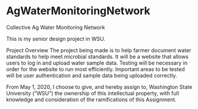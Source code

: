 # AgWaterMonitoringNetwork
Collective Ag Water Monitoring Network

This is my senior design project in WSU.

Project Overview
The project being made is to help farmer document water standards to help meet microbial standards. It will be a website that allows users to log in and upload water sample data. Testing will be necessary in order for the website to run most efficiently. Important areas to be tested will be user authentication and sample data being uploaded correctly.

From May 1, 2020, 
I choose to give, and hereby assign to, Washington State University (”WSU”) the ownership of this intellectual property, with full knowledge and consideration of the ramifications of this Assignment. 
